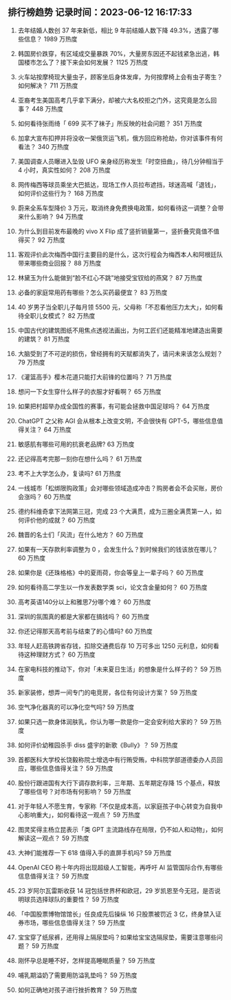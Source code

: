 
## 排行榜趋势 记录时间：2023-06-12 16:17:33
  
  1. 去年结婚人数创 37 年来新低，相比 9 年前结婚人数下降 49.3%，透露了哪些信息？ 1989 万热度
    
  2. 韩国房价跌穿，有区域成交量暴跌 70%，大量房东因还不起钱紧急出逃，韩国楼市怎么了？接下来会如何发展？ 1125 万热度
    
  3. 火车站按摩椅现大量虫子，顾客坐后身体发痒，为何按摩椅上会有虫子寄生？如何解决？ 711 万热度
    
  4. 亚裔考生美国高考几乎拿下满分，却被六大名校拒之门外，这究竟是怎么回事？ 448 万热度
    
  5. 如何看待张雨绮「 699 买不了袜子」所反映的社会问题？ 351 万热度
    
  6. 加拿大宣布扣押并将没收一架俄货运飞机，俄方回应称抢劫，你对该事件有何看法？ 340 万热度
    
  7. 美国调查人员曝进入坠毁 UFO 亲身经历称发生「时空扭曲」，待几分钟相当于 4 小时，真实性如何？ 208 万热度
    
  8. 网传梅西等球员乘坐大巴抵达，现场工作人员拉布遮挡，球迷高喊「退钱」，如何评价这些行为？ 168 万热度
    
  9. 蔚来全系车型降价 3 万元，取消终身免费换电政策，如何看待这一调整？会带来什么影响？ 94 万热度
    
  10. 为什么到目前发布最晚的 vivo X Flip 成了竖折销量第一，竖折叠究竟值不值得买？ 92 万热度
    
  11. 客观评价此次梅西中国行主要目的是什么，这次行程会为梅西本人和阿根廷队带来哪些商业回报？ 88 万热度
    
  12. 林黛玉为什么能做到“脸不红心不跳”地接受宝钗给的燕窝？ 87 万热度
    
  13. 必备的家庭常用药有哪些？怎么买药最便宜？ 83 万热度
    
  14. ​​40 岁男子当全职儿子每月领 5500 元，父母称「不忍看他压力太大」，如何看待全职儿女模式？ 82 万热度
    
  15. 中国古代的建筑图纸不用焦点透视法画出，为何工匠们还能精准地建造出需要的建筑？ 81 万热度
    
  16. 大脑受到了不可逆的损伤，曾经拥有的天赋都消失了，请问未来该怎么规划？ 79 万热度
    
  17. 《灌篮高手》樱木花道只能打大前锋的位置吗？ 71 万热度
    
  18. 想问一下女生穿什么样子的衣服才好看啊？ 65 万热度
    
  19. 如果把村超举办成全国性的赛事，有可能会拯救中国足球吗？ 64 万热度
    
  20. ChatGPT 之父称 AGI  会从根本上改变文明，不会很快有 GPT-5，哪些信息值得关注？ 64 万热度
    
  21. 敏感肌有哪些可用的抗衰老品牌? 63 万热度
    
  22. 还记得高考完那一刻你在想什么吗？ 61 万热度
    
  23. 考不上大学怎么办，复读吗? 61 万热度
    
  24. 一线城市「松绑限购政策」会对哪些领域造成冲击？购房者会不会买账，房价会涨吗？ 60 万热度
    
  25. 德约科维奇拿下法网第三冠，完成 23 个大满贯，成为三圈全满贯第一人，如何评价他的成就？ 60 万热度
    
  26. 魏晋的名士们「风流」在什么地方？ 60 万热度
    
  27. 如果有一天存款利率调整为 0 ，会发生什么？到时候我们的钱该放在哪儿？ 60 万热度
    
  28. 如果你是《还珠格格》中的夏雨荷，你会等皇上一辈子吗？ 60 万热度
    
  29. 如何看待高二学生以一作发表数学类 sci，论文含金量如何？ 60 万热度
    
  30. 高考英语140分以上和雅思7分哪个难？ 60 万热度
    
  31. 深圳的氛围真的都是大家都在搞钱吗？ 60 万热度
    
  32. 你还记得那天高考前与结束了的心情吗? 60 万热度
    
  33. 年轻人赶高铁跨省存钱，扣除交通费后存 10 万可多出 1250 元利息，如何看待这种理财方式？ 60 万热度
    
  34. 在家电科技的推动下，你对「未来夏日生活」的想象是什么样子的？ 59 万热度
    
  35. 新家装修，想弄一间专门的电竞房，各位有何设计方案？ 59 万热度
    
  36. 空气净化器真的可以净化空气吗? 59 万热度
    
  37. 如果只选一款身体润肤乳，你认为哪一款是你一定会安利给大家的？ 59 万热度
    
  38. 如何评价幼稚园杀手 diss 盛宇的新歌《Bully》？ 59 万热度
    
  39. 首都医科大学校长饶毅称院士增选中有行贿受贿，中科院学部道德委办人员回应，哪些信息值得关注？ 59 万热度
    
  40. 股份行跟进国有大行下调存款利率，三年期、五年期定存降 15 个基点，释放了哪些信号？对市场有何影响？ 59 万热度
    
  41. 对于年轻人不愿生育，专家称「不仅是成本高，以家庭孩子中心转变为自我中心影响重大」，如何看待这一观点？ 59 万热度
    
  42. 图灵奖得主杨立昆表示「类 GPT 主流路线存在局限，仍不如人和动物」，如何解读这一观点？ 59 万热度
    
  43. 大神们能推荐一下 618 值得入手的直屏手机吗? 59 万热度
    
  44. OpenAI CEO 称十年内将出现超级人工智能，再呼吁 AI 监管国际合作,有哪些信息值得关注？ 59 万热度
    
  45. 23 岁阿尔瓦雷斯收获 14 冠包括世界杯和欧冠，29 岁凯恩至今无冠，是否说明球员选择球队的重要性？ 59 万热度
    
  46. 「中国股票博物馆馆长」任良成先后操纵 16 只股票被罚近 3 亿，终身禁入证券市场，哪些信息值得关注？ 59 万热度
    
  47. 宝宝穿了纸尿裤，还用得上隔尿垫吗？如果给宝宝选隔尿垫，需要注意哪些问题？ 59 万热度
    
  48. 刚怀孕总是睡不好，怎样提高睡眠质量？ 59 万热度
    
  49. 哺乳期溢奶了需要用防溢乳垫吗？ 59 万热度
    
  50. 如何正确地对孩子进行挫折教育？ 59 万热度
    